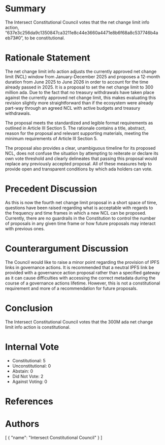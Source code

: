 
# Summary

The Intersect Constitutional Council votes that the net change limit info action, “637e3c256da9c1350847ca3211e8c44e3660a4471e8b6f68a8c537746b4aeb73#0”, to be constitutional.

# Rationale Statement

The net change limit info action adjusts the currently approved net change limit (NCL) window from January-December 2025 and proposes a 12-month duration from June 2025 to June 2026 in order to account for the time already passed in 2025. It is a proposal to set the net change limit to 300 million ada. Due to the fact that no treasury withdrawals have taken place against the currently approved net change limit, this makes evaluating this revision slightly more straightforward than if the ecosystem were already part-way through an agreed NCL with active budgets and treasury withdrawals. 

The proposal meets the standardized and legible format requirements as outlined in Article III Section 5. The rationale contains a title, abstract, reason for the proposal and relevant supporting materials, meeting the minimum requirements of Article III Section 5.

The proposal also provides a clear, unambiguous timeline for its proposed NCL, does not confuse the situation by attempting to reiterate or declare its own vote threshold and clearly delineates that passing this proposal would replace any previously accepted proposal. All of these measures help to provide open and transparent conditions by which ada holders can vote.

# Precedent Discussion

As this is now the fourth net change limit proposal in a short space of time, questions have been raised regarding what is acceptable with regards to the frequency and time frames in which a new NCL can be proposed. Currently, there are no guardrails in the Constitution to control the number of proposals in any given time frame or how future proposals may interact with previous ones.

# Counterargument Discussion

The Council would like to raise a minor point regarding the provision of IPFS links in governance actions. It is recommended that a neutral IPFS link be provided with a governance action proposal rather than a specified gateway as it can cause difficulties with accessing the correct metadata during the course of a governance actions lifetime. However, this is not a constitutional requirement and more of a recommendation for future proposals.

# Conclusion

The Intersect Constitutional Council votes that the 300M ada net change limit info action is constitutional.

# Internal Vote

- Constitutional: 5
- Unconstitutional: 0
- Abstain: 0
- Did Not Vote: 2
- Against Voting: 0

# References



# Authors

[
  {
    "name": "Intersect Constitutional Council"
  }
]

